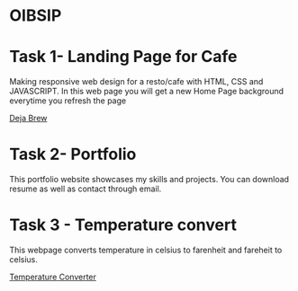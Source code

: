 # OIBSIP


# Task 1- Landing Page for Cafe

Making responsive web design for a resto/cafe with HTML, CSS and JAVASCRIPT.
In this web page you will get a new Home Page background everytime you refresh the page

[Deja Brew](http://127.0.0.1:5500/Landing%20Page/index.html)



# Task 2- Portfolio

This portfolio website showcases my skills and projects. You can download resume as well as contact through email.




# Task 3 - Temperature convert
This webpage converts temperature in celsius to farenheit and fareheit to celsius.

[Temperature Converter](http://127.0.0.1:5500/Temp%20Converter/index.html)
